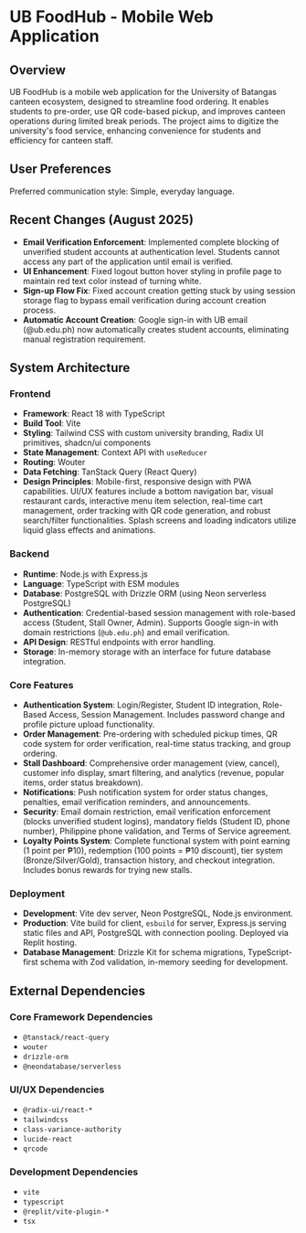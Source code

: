 # UB FoodHub - Mobile Web Application

## Overview
UB FoodHub is a mobile web application for the University of Batangas canteen ecosystem, designed to streamline food ordering. It enables students to pre-order, use QR code-based pickup, and improves canteen operations during limited break periods. The project aims to digitize the university's food service, enhancing convenience for students and efficiency for canteen staff.

## User Preferences
Preferred communication style: Simple, everyday language.

## Recent Changes (August 2025)
- **Email Verification Enforcement**: Implemented complete blocking of unverified student accounts at authentication level. Students cannot access any part of the application until email is verified.
- **UI Enhancement**: Fixed logout button hover styling in profile page to maintain red text color instead of turning white.
- **Sign-up Flow Fix**: Fixed account creation getting stuck by using session storage flag to bypass email verification during account creation process.
- **Automatic Account Creation**: Google sign-in with UB email (@ub.edu.ph) now automatically creates student accounts, eliminating manual registration requirement.

## System Architecture

### Frontend
- **Framework**: React 18 with TypeScript
- **Build Tool**: Vite
- **Styling**: Tailwind CSS with custom university branding, Radix UI primitives, shadcn/ui components
- **State Management**: Context API with `useReducer`
- **Routing**: Wouter
- **Data Fetching**: TanStack Query (React Query)
- **Design Principles**: Mobile-first, responsive design with PWA capabilities. UI/UX features include a bottom navigation bar, visual restaurant cards, interactive menu item selection, real-time cart management, order tracking with QR code generation, and robust search/filter functionalities. Splash screens and loading indicators utilize liquid glass effects and animations.

### Backend
- **Runtime**: Node.js with Express.js
- **Language**: TypeScript with ESM modules
- **Database**: PostgreSQL with Drizzle ORM (using Neon serverless PostgreSQL)
- **Authentication**: Credential-based session management with role-based access (Student, Stall Owner, Admin). Supports Google sign-in with domain restrictions (`@ub.edu.ph`) and email verification.
- **API Design**: RESTful endpoints with error handling.
- **Storage**: In-memory storage with an interface for future database integration.

### Core Features
- **Authentication System**: Login/Register, Student ID integration, Role-Based Access, Session Management. Includes password change and profile picture upload functionality.
- **Order Management**: Pre-ordering with scheduled pickup times, QR code system for order verification, real-time status tracking, and group ordering.
- **Stall Dashboard**: Comprehensive order management (view, cancel), customer info display, smart filtering, and analytics (revenue, popular items, order status breakdown).
- **Notifications**: Push notification system for order status changes, penalties, email verification reminders, and announcements.
- **Security**: Email domain restriction, email verification enforcement (blocks unverified student logins), mandatory fields (Student ID, phone number), Philippine phone validation, and Terms of Service agreement.
- **Loyalty Points System**: Complete functional system with point earning (1 point per ₱10), redemption (100 points = ₱10 discount), tier system (Bronze/Silver/Gold), transaction history, and checkout integration. Includes bonus rewards for trying new stalls.

### Deployment
- **Development**: Vite dev server, Neon PostgreSQL, Node.js environment.
- **Production**: Vite build for client, `esbuild` for server, Express.js serving static files and API, PostgreSQL with connection pooling. Deployed via Replit hosting.
- **Database Management**: Drizzle Kit for schema migrations, TypeScript-first schema with Zod validation, in-memory seeding for development.

## External Dependencies

### Core Framework Dependencies
- `@tanstack/react-query`
- `wouter`
- `drizzle-orm`
- `@neondatabase/serverless`

### UI/UX Dependencies
- `@radix-ui/react-*`
- `tailwindcss`
- `class-variance-authority`
- `lucide-react`
- `qrcode`

### Development Dependencies
- `vite`
- `typescript`
- `@replit/vite-plugin-*`
- `tsx`